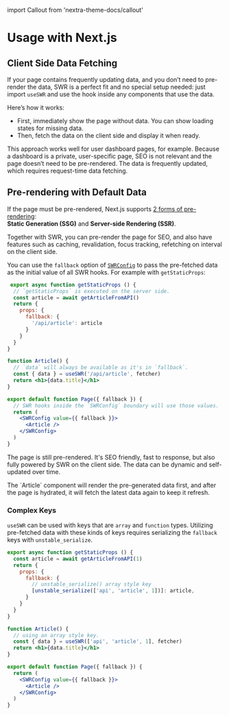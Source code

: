 import Callout from 'nextra-theme-docs/callout'

# Usage with Next.js

## Client Side Data Fetching

If your page contains frequently updating data, and you don’t need to pre-render the data, SWR is a perfect fit and no special setup needed: just import `useSWR` and use the hook inside any components that use the data.

Here’s how it works:

- First, immediately show the page without data. You can show loading states for missing data.
- Then, fetch the data on the client side and display it when ready.

This approach works well for user dashboard pages, for example. Because a dashboard is a private, user-specific page, SEO is not relevant and the page doesn’t need to be pre-rendered. The data is frequently updated, which requires request-time data fetching.

## Pre-rendering with Default Data

If the page must be pre-rendered, Next.js supports [2 forms of pre-rendering](https://nextjs.org/docs/basic-features/data-fetching):  
**Static Generation (SSG)** and **Server-side Rendering (SSR)**.

Together with SWR, you can pre-render the page for SEO, and also have features such as caching, revalidation, focus tracking, refetching on interval on the client side.

You can use the `fallback` option of [`SWRConfig`](/docs/global-configuration) to pass the pre-fetched data as the initial value of all SWR hooks. 
For example with `getStaticProps`:

```jsx
 export async function getStaticProps () {
  // `getStaticProps` is executed on the server side.
  const article = await getArticleFromAPI()
  return {
    props: {
      fallback: {
        '/api/article': article
      }
    }
  }
}

function Article() {
  // `data` will always be available as it's in `fallback`.
  const { data } = useSWR('/api/article', fetcher)
  return <h1>{data.title}</h1>
}

export default function Page({ fallback }) {
  // SWR hooks inside the `SWRConfig` boundary will use those values.
  return (
    <SWRConfig value={{ fallback }}>
      <Article />
    </SWRConfig>
  )
}
```

The page is still pre-rendered. It's SEO friendly, fast to response, but also fully powered by SWR on the client side. The data can be dynamic and self-updated over time.

<Callout emoji="💡">
  The `Article` component will render the pre-generated data first, and after the page is hydrated, it will fetch the latest data again to keep it refresh.
</Callout>

### Complex Keys

`useSWR` can be used with keys that are `array` and `function` types. Utilizing pre-fetched data with these kinds of keys requires serializing the `fallback` keys with `unstable_serialize`.

```jsx
export async function getStaticProps () {
  const article = await getArticleFromAPI(1)
  return {
    props: {
      fallback: {
        // unstable_serialize() array style key
        [unstable_serialize(['api', 'article', 1])]: article,
      }
    }
  }
}

function Article() {
  // using an array style key.
  const { data } = useSWR(['api', 'article', 1], fetcher)
  return <h1>{data.title}</h1>
}

export default function Page({ fallback }) {
  return (
    <SWRConfig value={{ fallback }}>
      <Article />
    </SWRConfig>
  )
}
```
